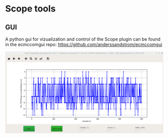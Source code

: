 # Scope tools

## GUI

A python gui for vizualization and control of the Scope plugin can be found in the ecmccomgui repo:
https://github.com/anderssandstrom/ecmccomgui

![gui](docs/gui.png)


